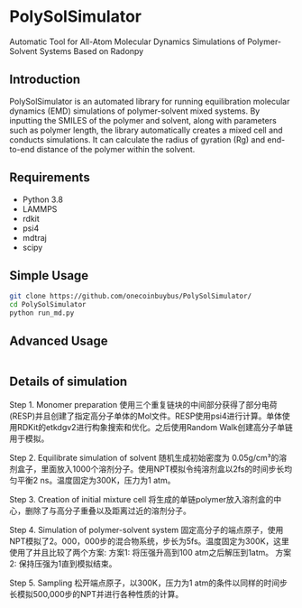 # PolySolSimulator
Automatic Tool for All-Atom Molecular Dynamics Simulations of Polymer-Solvent Systems Based on Radonpy

## Introduction
PolySolSimulator is an automated library for running equilibration molecular dynamics (EMD) simulations of polymer-solvent mixed systems. By inputting the SMILES of the polymer and solvent, along with parameters such as polymer length, the library automatically creates a mixed cell and conducts simulations. It can calculate the radius of gyration (Rg) and end-to-end distance of the polymer within the solvent.

## Requirements
- Python 3.8
- LAMMPS
- rdkit
- psi4
- mdtraj
- scipy

## Simple Usage
```bash
git clone https://github.com/onecoinbuybus/PolySolSimulator/
cd PolySolSimulator
python run_md.py
```
## Advanced Usage
```python

```
## Details of simulation
Step 1. Monomer preparation
使用三个重复链块的中间部分获得了部分电荷(RESP)并且创建了指定高分子单体的Mol文件。RESP使用psi4进行计算。单体使用RDKit的etkdgv2进行构象搜索和优化。之后使用Random Walk创建高分子单链用于模拟。

Step 2. Equilibrate simulation of solvent
随机生成初始密度为 0.05g/cm³的溶剂盒子，里面放入1000个溶剂分子。使用NPT模拟令纯溶剂盒以2fs的时间步长均匀平衡2 ns。温度固定为300K，压力为1 atm。

Step 3. Creation of initial mixture cell
将生成的单链polymer放入溶剂盒的中心，删除了与高分子重叠以及距离过近的溶剂分子。

Step 4. Simulation of polymer-solvent system
固定高分子的端点原子，使用NPT模拟了2。000，000步的混合物系统，步长为5fs。温度固定为300K，这里使用了并且比较了两个方案:
方案1: 将压强升高到100 atm之后解压到1atm。
方案2: 保持压强为1直到模拟结束。

Step 5. Sampling
松开端点原子，以300K，压力为1 atm的条件以同样的时间步长模拟500,000步的NPT并进行各种性质的计算。


